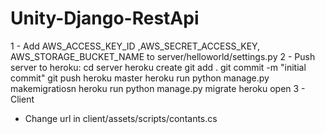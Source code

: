 # Unity-Django-RestApi
1 - Add AWS_ACCESS_KEY_ID ,AWS_SECRET_ACCESS_KEY, AWS_STORAGE_BUCKET_NAME to server/helloworld/settings.py
2 - Push server to heroku:
cd server
heroku create
git add .
git commit -m "initial commit"
git push heroku master
heroku run python manage.py makemigratiosn
heroku run python manage.py migrate
heroku open
3 - Client
- Change url in client/assets/scripts/contants.cs
